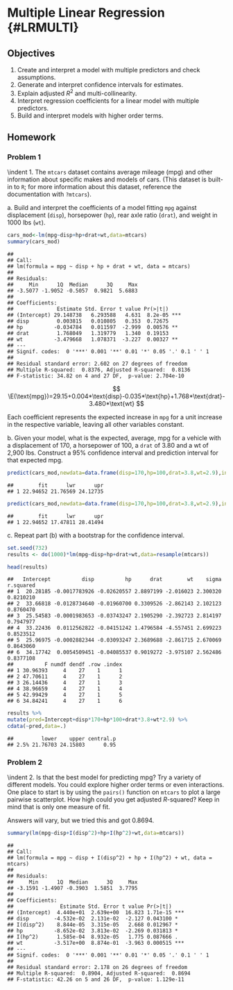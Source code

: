 # Multiple Linear Regression {#LRMULTI}

## Objectives

1) Create and interpret a model with multiple predictors and check assumptions.  
2) Generate and interpret confidence intervals for estimates.  
3) Explain adjusted $R^2$ and multi-collinearity.  
4) Interpret regression coefficients for a linear model with multiple predictors.    
5) Build and interpret models with higher order terms.

## Homework 

### Problem 1  

\indent 1. The `mtcars` dataset contains average mileage (mpg) and other information about specific makes and models of cars. (This dataset is built-in to `R`; for more information about this dataset, reference the documentation with `?mtcars`). 

a. Build and interpret the coefficients of a model fitting `mpg` against displacement (`disp`), horsepower (`hp`), rear axle ratio (`drat`), and weight in 1000 lbs (`wt`). 


```r
cars_mod<-lm(mpg~disp+hp+drat+wt,data=mtcars)
summary(cars_mod)
```

```
## 
## Call:
## lm(formula = mpg ~ disp + hp + drat + wt, data = mtcars)
## 
## Residuals:
##     Min      1Q  Median      3Q     Max 
## -3.5077 -1.9052 -0.5057  0.9821  5.6883 
## 
## Coefficients:
##              Estimate Std. Error t value Pr(>|t|)    
## (Intercept) 29.148738   6.293588   4.631  8.2e-05 ***
## disp         0.003815   0.010805   0.353  0.72675    
## hp          -0.034784   0.011597  -2.999  0.00576 ** 
## drat         1.768049   1.319779   1.340  0.19153    
## wt          -3.479668   1.078371  -3.227  0.00327 ** 
## ---
## Signif. codes:  0 '***' 0.001 '**' 0.01 '*' 0.05 '.' 0.1 ' ' 1
## 
## Residual standard error: 2.602 on 27 degrees of freedom
## Multiple R-squared:  0.8376,	Adjusted R-squared:  0.8136 
## F-statistic: 34.82 on 4 and 27 DF,  p-value: 2.704e-10
```

$$
\E(\text{mpg})=29.15+0.004*\text{disp}-0.035*\text{hp}+1.768*\text{drat}-3.480*\text{wt}
$$

Each coefficient represents the expected increase in `mpg` for a unit increase in the respective variable, leaving all other variables constant. 

b. Given your model, what is the expected, average, mpg for a vehicle with a displacement of 170, a horsepower of 100, a `drat` of 3.80 and a wt of 2,900 lbs. Construct a 95% confidence interval and prediction interval for that expected mpg. 


```r
predict(cars_mod,newdata=data.frame(disp=170,hp=100,drat=3.8,wt=2.9),interval="confidence")
```

```
##        fit      lwr      upr
## 1 22.94652 21.76569 24.12735
```

```r
predict(cars_mod,newdata=data.frame(disp=170,hp=100,drat=3.8,wt=2.9),interval="prediction")
```

```
##        fit      lwr      upr
## 1 22.94652 17.47811 28.41494
```

c. Repeat part (b) with a bootstrap for the confidence interval.


```r
set.seed(732)
results <- do(1000)*lm(mpg~disp+hp+drat+wt,data=resample(mtcars))
```


```r
head(results)
```

```
##   Intercept          disp          hp      drat        wt    sigma r.squared
## 1  20.28185 -0.0017783926 -0.02620557 2.8897199 -2.016023 2.300320 0.8210210
## 2  33.66818 -0.0128734640 -0.01960700 0.3309526 -2.862143 2.102123 0.8760470
## 3  25.54583 -0.0001983653 -0.03743247 2.1905290 -2.392723 2.814197 0.7947977
## 4  33.22436  0.0112562822 -0.04151242 1.4796584 -4.557451 2.699223 0.8523512
## 5  25.96975 -0.0002882344 -0.03093247 2.3689688 -2.861715 2.670069 0.8643060
## 6  34.17742  0.0054509451 -0.04085537 0.9019272 -3.975107 2.562486 0.8377108
##          F numdf dendf .row .index
## 1 30.96393     4    27    1      1
## 2 47.70611     4    27    1      2
## 3 26.14436     4    27    1      3
## 4 38.96659     4    27    1      4
## 5 42.99429     4    27    1      5
## 6 34.84241     4    27    1      6
```



```r
results %>%
mutate(pred=Intercept+disp*170+hp*100+drat*3.8+wt*2.9) %>%
cdata(~pred,data=.)
```

```
##         lower    upper central.p
## 2.5% 21.76703 24.15803      0.95
```

### Problem 2 

\indent 2. Is that the best model for predicting mpg? Try a variety of different models. You could explore higher order terms or even interactions. One place to start is by using the `pairs()` function on `mtcars` to plot a large pairwise scatterplot. How high could you get adjusted $R$-squared? Keep in mind that is only one measure of fit. 

Answers will vary, but we tried this and got 0.8694. 


```r
summary(lm(mpg~disp+I(disp^2)+hp+I(hp^2)+wt,data=mtcars))
```

```
## 
## Call:
## lm(formula = mpg ~ disp + I(disp^2) + hp + I(hp^2) + wt, data = mtcars)
## 
## Residuals:
##     Min      1Q  Median      3Q     Max 
## -3.1591 -1.4907 -0.3903  1.5851  3.7795 
## 
## Coefficients:
##               Estimate Std. Error t value Pr(>|t|)    
## (Intercept)  4.440e+01  2.639e+00  16.823 1.71e-15 ***
## disp        -4.532e-02  2.131e-02  -2.127 0.043100 *  
## I(disp^2)    8.844e-05  3.315e-05   2.668 0.012967 *  
## hp          -8.652e-02  3.813e-02  -2.269 0.031813 *  
## I(hp^2)      1.585e-04  8.932e-05   1.775 0.087666 .  
## wt          -3.517e+00  8.874e-01  -3.963 0.000515 ***
## ---
## Signif. codes:  0 '***' 0.001 '**' 0.01 '*' 0.05 '.' 0.1 ' ' 1
## 
## Residual standard error: 2.178 on 26 degrees of freedom
## Multiple R-squared:  0.8904,	Adjusted R-squared:  0.8694 
## F-statistic: 42.26 on 5 and 26 DF,  p-value: 1.129e-11
```


